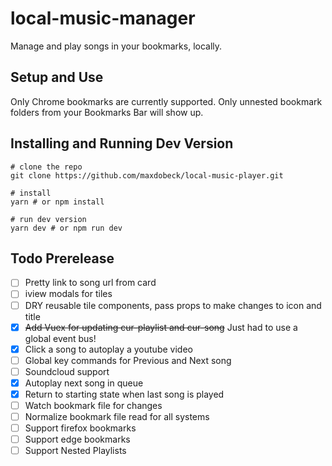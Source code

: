 # local-music-manager
Manage and play songs in your bookmarks, locally.

## Setup and Use
Only Chrome bookmarks are currently supported.  Only unnested bookmark folders from your Bookmarks Bar will show up. 

## Installing and Running Dev Version
```
# clone the repo
git clone https://github.com/maxdobeck/local-music-player.git

# install 
yarn # or npm install

# run dev version
yarn dev # or npm run dev
```
Todo Prerelease
----
- [ ] Pretty link to song url from card
- [ ] iview modals for tiles
- [ ] DRY reusable tile components, pass props to make changes to icon and title
- [x] ~~Add Vuex for updating cur-playlist and cur-song~~ Just had to use a global event bus!
- [x] Click a song to autoplay a youtube video
- [ ] Global key commands for Previous and Next song
- [ ] Soundcloud support
- [x] Autoplay next song in queue
- [x] Return to starting state when last song is played
- [ ] Watch bookmark file for changes
- [ ] Normalize bookmark file read for all systems
- [ ] Support firefox bookmarks
- [ ] Support edge bookmarks
- [ ] Support Nested Playlists